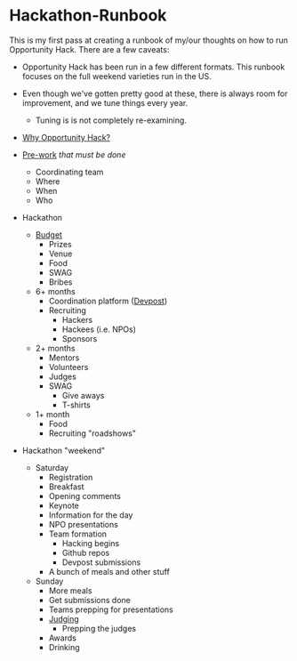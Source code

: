 # Hackathon-Runbook

This is my first pass at creating a runbook of my/our thoughts on how to run Opportunity Hack.  There are a few caveats:
* Opportunity Hack has been run in a few different formats.  This runbook focuses on the full weekend varieties run in the US.  
* Even though we've gotten pretty good at these, there is always room for improvement, and we tune things every year.
  * Tuning is is not completely re-examining.

* [Why Opportunity Hack?](opportunity.md)
* [Pre-work](pre-work.md) *that must be done*
  * Coordinating team
  * Where
  * When
  * Who
* Hackathon
  * [Budget](budget.md)
    * Prizes
    * Venue
    * Food
    * SWAG
    * Bribes 
  * 6+ months
    * Coordination platform ([Devpost](https://www.devpost.com))
    * Recruiting 
      * Hackers
      * Hackees (i.e. NPOs)
      * Sponsors
  * 2+ months
    * Mentors
    * Volunteers
    * Judges
    * SWAG
      * Give aways
      * T-shirts
  * 1+ month
    * Food
    * Recruiting "roadshows"
* Hackathon "weekend" 
  * Saturday
    * Registration
    * Breakfast
    * Opening comments
    * Keynote
    * Information for the day
    * NPO presentations
    * Team formation
      * Hacking begins
      * Github repos
      * Devpost submissions
    * A bunch of meals and other stuff 
  * Sunday
    * More meals
    * Get submissions done
    * Teams prepping for presentations
    * [Judging](judging.md)
      * Prepping the judges
    * Awards
    * Drinking

